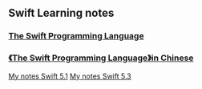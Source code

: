 


## Swift Learning notes

### [The Swift Programming Language](https://docs.swift.org/swift-book/)
### [《The Swift Programming Language》in Chinese](https://swiftgg.gitbook.io/swift/)



[My notes Swift 5.1](/Swift5_1.md)
[My notes Swift 5.3](/Swift5_3.md)

